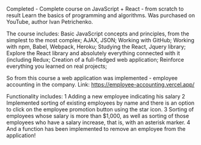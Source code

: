 Completed - Complete course on JavaScript + React - from scratch to result
Learn the basics of programming and algorithms. Was purchased on YouTube, author Ivan Petrichenko.

The course includes:
Basic JavaScript concepts and principles, from the simplest to the most complex;
AJAX, JSON;
Working with GitHub;
Working with npm, Babel, Webpack, Heroku;
Studying the React, Jquery library;
Explore the React library and absolutely everything connected with it (including Redux;
Creation of a full-fledged web application;
Reinforce everything you learned on real projects;

So from this course a web application was implemented - employee accounting in the company.
Link: https://employee-accounting.vercel.app/

Functionality includes:
1 Adding a new employee indicating his salary
2 Implemented sorting of existing employees by name
and there is an option to click on the employee promotion button using the star icon.
3 Sorting of employees whose salary is more than $1,000, as well as sorting of those employees who have a salary increase, that is, with an asterisk marker.
4 And a function has been implemented to remove an employee from the application!
